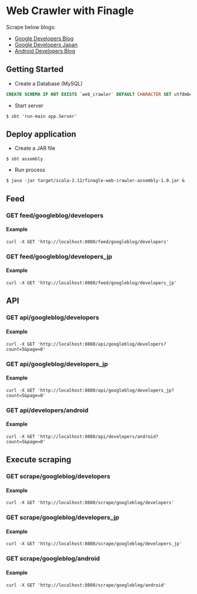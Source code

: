 # Web Crawler with Finagle
Scrape below blogs:
- [Google Developers Blog](https://developers.googleblog.com/)
- [Google Developers Japan](https://developers-jp.googleblog.com/)
- [Android Developers Blog](https://android-developers.googleblog.com/)

## Getting Started

* Create a Database (MySQL)  

```sql
CREATE SCHEMA IF NOT EXISTS `web_crawler` DEFAULT CHARACTER SET utf8mb4 COLLATE utf8mb4_unicode_ci;
```

* Start server

```
$ sbt 'run-main app.Server'
```

## Deploy application
* Create a JAR file

```
$ sbt assembly

```

* Run process

```
$ java -jar target/scala-2.12/finagle-web-crawler-assembly-1.0.jar &
```

## Feed
### GET feed/googleblog/developers
#### Example

```
curl -X GET 'http://localhost:8080/feed/googleblog/developers'
```

### GET feed/googleblog/developers_jp
#### Example

```
curl -X GET 'http://localhost:8080/feed/googleblog/developers_jp'
```

## API
### GET api/googleblog/developers
#### Example

```
curl -X GET 'http://localhost:8080/api/googleblog/developers?count=5&page=0'
```

### GET api/googleblog/developers_jp
#### Example

```
curl -X GET 'http://localhost:8080/api/googleblog/developers_jp?count=5&page=0'
```

### GET api/developers/android
#### Example

```
curl -X GET 'http://localhost:8080/api/developers/android?count=5&page=0'
```
## Execute scraping
### GET scrape/googleblog/developers
#### Example

```
curl -X GET 'http://localhost:8080/scrape/googleblog/developers'
```

### GET scrape/googleblog/developers_jp
#### Example

```
curl -X GET 'http://localhost:8080/scrape/googleblog/developers_jp'
```

### GET scrape/googleblog/android
#### Example

```
curl -X GET 'http://localhost:8080/scrape/googleblog/android'
```
